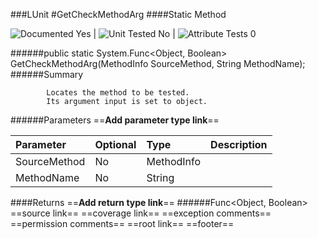 ###LUnit
#GetCheckMethodArg
####Static Method

![Documented Yes](http://b.repl.ca/v1/Documented-Yes-brightgreen.png) | ![Unit Tested No](http://b.repl.ca/v1/Unit%20Tested-No-grey.png) | ![Attribute Tests 0](http://b.repl.ca/v1/Attribute%20Tests-0-grey.png)

######public static System.Func<Object, Boolean> GetCheckMethodArg(MethodInfo SourceMethod, String MethodName);
######Summary

            Locates the method to be tested.
            Its argument input is set to object.
            
######Parameters
==__Add parameter type link__==

Parameter | Optional | Type | Description
:---  | :---  | :---  | :--- 
SourceMethod | No | MethodInfo | 
MethodName | No | String | 

####Returns
==__Add return type link__==
######Func<Object, Boolean>
==source link==
==coverage link==
==exception comments==
==permission comments==
==root link==
==footer==
